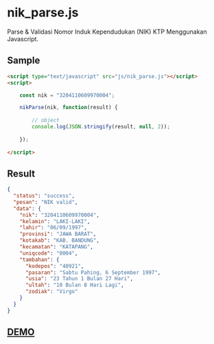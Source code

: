 # nik_parse.js
Parse & Validasi Nomor Induk Kependudukan (NIK) KTP Menggunakan Javascript.

Sample
------
```html
<script type="text/javascript" src="js/nik_parse.js"></script>
<script>

	const nik = "3204110609970004";

	nikParse(nik, function(result) {
	
		// object
		console.log(JSON.stringify(result, null, 2));
	
	});
	
</script>
```

Result
------
```json
{
  "status": "success",
  "pesan": "NIK valid",
  "data": {
    "nik": "3204110609970004",
    "kelamin": "LAKI-LAKI",
    "lahir": "06/09/1997",
    "provinsi": "JAWA BARAT",
    "kotakab": "KAB. BANDUNG",
    "kecamatan": "KATAPANG",
    "uniqcode": "0004",
    "tambahan": {
      "kodepos": "40921",
      "pasaran": "Sabtu Pahing, 6 September 1997",
      "usia": "23 Tahun 1 Bulan 27 Hari",
      "ultah": "10 Bulan 8 Hari Lagi",
      "zodiak": "Virgo"
    }
  }
}
```

<h2><a href="http://jsfiddle.net/p2vdjfch/5/">DEMO</a></h2>
